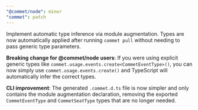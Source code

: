 ```yaml
---
"@commet/node": minor
"commet": patch
---
```


Implement automatic type inference via module augmentation. Types are now automatically applied after running `commet pull` without needing to pass generic type parameters.

**Breaking change for @commet/node users**: If you were using explicit generic types like `commet.usage.events.create<CommetEventType>()`, you can now simply use `commet.usage.events.create()` and TypeScript will automatically infer the correct types.

**CLI improvement**: The generated `.commet.d.ts` file is now simpler and only contains the module augmentation declaration, removing the exported `CommetEventType` and `CommetSeatType` types that are no longer needed.

